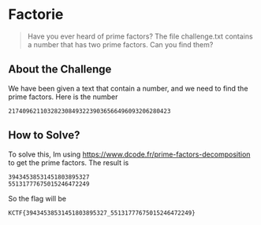 # Factorie
> Have you ever heard of prime factors? The file challenge.txt contains a number that has two prime factors. Can you find them?

## About the Challenge
We have been given a text that contain a number, and we need to find the prime factors. Here is the number
```
2174096211032823084932239036566496093206280423
```

## How to Solve?
To solve this, Im using https://www.dcode.fr/prime-factors-decomposition to get the prime factors. The result is 
```
39434538531451803895327
55131777675015246472249
```
So the flag will be
```
KCTF{39434538531451803895327_55131777675015246472249}
```